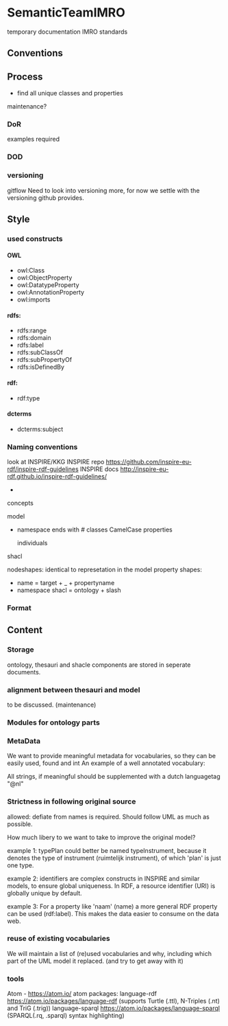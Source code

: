 # SemanticTeamIMRO
temporary documentation IMRO standards

## Conventions

## Process

- find all unique classes and properties
<include short description of our process>

maintenance?

### DoR
examples required

### DOD


### versioning
gitflow
Need to look into versioning more, for now we settle with the versioning github provides.

## Style

### used constructs
#### OWL
- owl:Class
- owl:ObjectProperty
- owl:DatatypeProperty
- owl:AnnotationProperty
- owl:imports

#### rdfs:
- rdfs:range
- rdfs:domain
- rdfs:label
- rdfs:subClassOf
- rdfs:subPropertyOf
- rdfs:isDefinedBy

#### rdf:
- rdf:type

#### dcterms
- dcterms:subject


### Naming conventions
look at INSPIRE/KKG
  INSPIRE repo https://github.com/inspire-eu-rdf/inspire-rdf-guidelines
  INSPIRE docs http://inspire-eu-rdf.github.io/inspire-rdf-guidelines/
- <to be refined>
concepts

model
- namespace ends with #
  classes
    CamelCase
  properties

  individuals

shacl

nodeshapes:
  identical to represetation in the model
property shapes:
-   name = target + _ + propertyname
- namespace shacl  = ontology + slash


### Format

## Content

### Storage
ontology, thesauri and shacle components are stored in seperate documents.

### alignment between thesauri and model
to be discussed. (maintenance)

### Modules for ontology parts

### MetaData
We want to provide meaningful metadata for vocabularies, so they can be easily used, found and int
An example of a well annotated vocabulary:

All strings, if meaningful should be supplemented with a dutch languagetag "@nl"

### Strictness in following original source
allowed: defiate from names is required. Should follow UML as much as possible.

How much libery to we want to take to improve the original model?

example 1: typePlan could better be named typeInstrument, because it denotes the type of instrument (ruimtelijk instrument), of which 'plan' is just one type.

example 2: identifiers are complex constructs in INSPIRE and similar models, to ensure global uniqueness. In RDF, a resource identifier (URI) is globally unique by default.

example 3: For a property like 'naam' (name) a more general RDF property can be used (rdf:label). This makes the data easier to consume on the data web.

### reuse of existing vocabularies

We will maintain a list of (re)used vocabularies and why, including which part of the UML model it replaced.
(and try to get away with it)

### tools
Atom - https://atom.io/
  atom packages:
    language-rdf https://atom.io/packages/language-rdf (supports Turtle (.ttl), N-Triples (.nt) and TriG (.trig))
    language-sparql https://atom.io/packages/language-sparql (SPARQL(.rq, .sparql) syntax highlighting)
